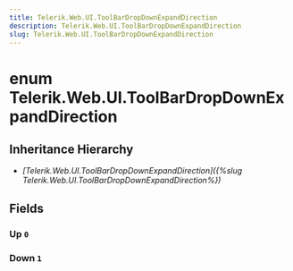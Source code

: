 ```yaml
---
title: Telerik.Web.UI.ToolBarDropDownExpandDirection
description: Telerik.Web.UI.ToolBarDropDownExpandDirection
slug: Telerik.Web.UI.ToolBarDropDownExpandDirection
---
```


# enum Telerik.Web.UI.ToolBarDropDownExpandDirection

## Inheritance Hierarchy

* *[Telerik.Web.UI.ToolBarDropDownExpandDirection]({%slug Telerik.Web.UI.ToolBarDropDownExpandDirection%})*

## Fields

### Up `0`

### Down `1`


